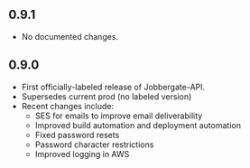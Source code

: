 ## 0.9.1

- No documented changes.

## 0.9.0

- First officially-labeled release of Jobbergate-API.
- Supersedes current prod (no labeled version)
- Recent changes include:
    - SES for emails to improve email deliverability
    - Improved build automation and deployment automation
    - Fixed password resets
    - Password character restrictions
    - Improved logging in AWS
